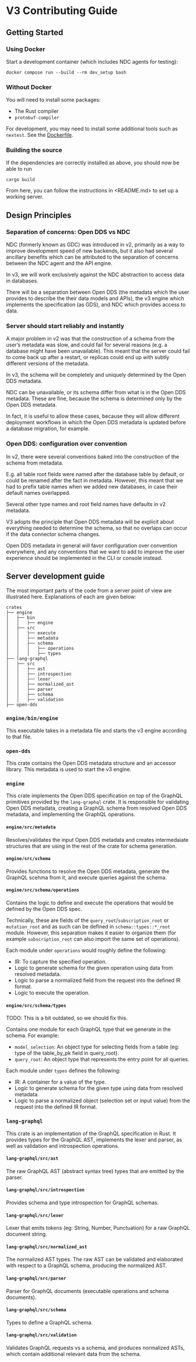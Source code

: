# V3 Contributing Guide

## Getting Started

### Using Docker

Start a development container (which includes NDC agents for testing):

```
docker compose run --build --rm dev_setup bash
```

### Without Docker

You will need to install some packages:

- The Rust compiler
- `protobuf-compiler`

For development, you may need to install some additional tools such as
`nextest`. See the [Dockerfile](Dockerfile).

### Building the source

If the dependencies are correctly installed as above, you should now be able to
run

```
cargo build
```

From here, you can follow the instructions in <README.md> to set up a working
server.

## Design Principles

### Separation of concerns: Open DDS vs NDC

NDC (formerly known as GDC) was introduced in v2, primarily as a way to improve
development speed of new backends, but it also had several ancillary benefits
which can be attributed to the separation of concerns between the NDC agent and
the API engine.

In v3, we will work exclusively against the NDC abstraction to access data in
databases.

There will be a separation between Open DDS (the metadata which the user
provides to describe the their data models and APIs), the v3 engine which
implements the specification (as GDS), and NDC which provides access to data.

### Server should start reliably and instantly

A major problem in v2 was that the construction of a schema from the user’s
metadata was slow, and could fail for several reasons (e.g. a database might
have been unavailable). This meant that the server could fail to come back up
after a restart, or replicas could end up with subtly different versions of the
metadata.

In v3, the schema will be completely and uniquely determined by the Open DDS
metadata.

NDC can be unavailable, or its schema differ from what is in the Open DDS
metadata. These are fine, because the schema is determined only by the Open DDS
metadata.

In fact, it is useful to allow these cases, because they will allow different
deployment workflows in which the Open DDS metadata is updated before a database
migration, for example.

### Open DDS: configuration over convention

In v2, there were several conventions baked into the construction of the schema
from metadata.

E.g. all table root fields were named after the database table by default, or
could be renamed after the fact in metadata. However, this meant that we had to
prefix table names when we added new databases, in case their default names
overlapped.

Several other type names and root field names have defaults in v2 metadata.

V3 adopts the principle that Open DDS metadata will be explicit about everything
needed to determine the schema, so that no overlaps can occur if the data
connector schema changes.

Open DDS metadata in general will favor configuration over convention
everywhere, and any conventions that we want to add to improve the user
experience should be implemented in the CLI or console instead.

## Server development guide

The most important parts of the code from a server point of view are illustrated
here. Explanations of each are given below:

```
crates
├── engine
│   ├── bin
│   │   ├── engine
│   ├── src
│   │   ├── execute
│   │   ├── metadata
│   │   ├── schema
│   │   │   ├── operations
│   │   │   ├── types
├── lang-graphql
│   ├── src
│   │   ├── ast
│   │   ├── introspection
│   │   ├── lexer
│   │   ├── normalized_ast
│   │   ├── parser
│   │   ├── schema
│   │   ├── validation
├── open-dds
```

### `engine/bin/engine`

This executable takes in a metadata file and starts the v3 engine according to
that file.

### `open-dds`

This crate contains the Open DDS metadata structure and an accessor library.
This metadata is used to start the v3 engine.

### `engine`

This crate implements the Open DDS specification on top of the GraphQL
primitives provided by the `lang-graphql` crate. It is responsible for
validating Open DDS metadata, creating a GraphQL schema from resolved Open DDS
metadata, and implementing the GraphQL operations.

#### `engine/src/metadata`

Resolves/validates the input Open DDS metadata and creates intermedaiate
structures that are using in the rest of the crate for schema generation.

#### `engine/src/schema`

Provides functions to resolve the Open DDS metadata, generate the GraphQL scehma
from it, and execute queries against the schema.

#### `engine/src/schema/operations`

Contains the logic to define and execute the operations that would be defined by
the Open DDS spec.

Technically, these are fields of the `query_root`/`subscription_root` or
`mutation_root` and as such can be defined in `schema::types::*_root` module.
However, this separation makes it easier to organize them (for example
`subscription_root` can also import the same set of operations).

Each module under `operations` would roughly define the following:

- IR: To capture the specified operation.
- Logic to generate schema for the given operation using data from resolved
  metadata.
- Logic to parse a normalized field from the request into the defined IR format.
- Logic to execute the operation.

#### `engine/src/schema/types`

TODO: This is a bit outdated, so we should fix this.

Contains one module for each GraphQL type that we generate in the schema. For
example:

- `model_selection`: An object type for selecting fields from a table (eg: type
  of the table_by_pk field in query_root).
- `query_root`: An object type that represents the entry point for all queries.

Each module under `types` defines the following:

- IR: A container for a value of the type.
- Logic to generate schema for the given type using data from resolved metadata.
- Logic to parse a normalized object (selection set or input value) from the
  request into the defined IR format.

### `lang-graphql`

This crate is an implementation of the GraphQL specification in Rust. It
provides types for the GraphQL AST, implements the lexer and parser, as well as
validation and introspection operations.

#### `lang-graphql/src/ast`

The raw GraphQL AST (abstract syntax tree) types that are emitted by the parser.

#### `lang-graphql/src/introspection`

Provides schema and type introspection for GraphQL schemas.

#### `lang-graphql/src/lexer`

Lexer that emits tokens (eg: String, Number, Punctuation) for a raw GraphQL
document string.

#### `lang-graphql/src/normalized_ast`

The normalized AST types. The raw AST can be validated and elaborated with
respect to a GraphQL schema, producing the normalized AST.

#### `lang-graphql/src/parser`

Parser for GraphQL documents (executable operations and schema documents).

#### `lang-graphql/src/schema`

Types to define a GraphQL schema.

#### `lang-graphql/src/validation`

Validates GraphQL requests vs a schema, and produces normalized ASTs, which
contain additional relevant data from the schema.
